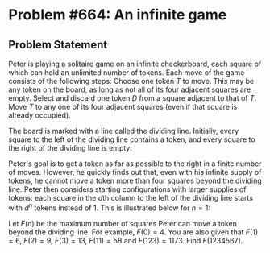 # Problem #664: An infinite game 

## Problem Statement 

Peter is playing a solitaire game on an infinite checkerboard, each square of which can hold an unlimited number of tokens.
Each move of the game consists of the following steps:
Choose one token $T$ to move. This may be any token on the board, as long as not all of its four adjacent squares are empty.
Select and discard one token $D$ from a square adjacent to that of $T$.
Move $T$ to any one of its four adjacent squares (even if that square is already occupied).


The board is marked with a line called the dividing line. Initially, every square to the left of the dividing line contains a token, and every square to the right of the dividing line is empty:


Peter's goal is to get a token as far as possible to the right in a finite number of moves. However, he quickly finds out that, even with his infinite supply of tokens, he cannot move a token more than four squares beyond the dividing line.
Peter then considers starting configurations with larger supplies of tokens: each square in the $d$th column to the left of the dividing line starts with $d^n$ tokens instead of 1. This is illustrated below for $n=1$:


Let $F(n)$ be the maximum number of squares Peter can move a token beyond the dividing line. For example, $F(0)=4$.
You are also given that $F(1)=6$, $F(2)=9$, $F(3)=13$, $F(11)=58$ and $F(123)=1173$.
Find $F(1234567)$.
